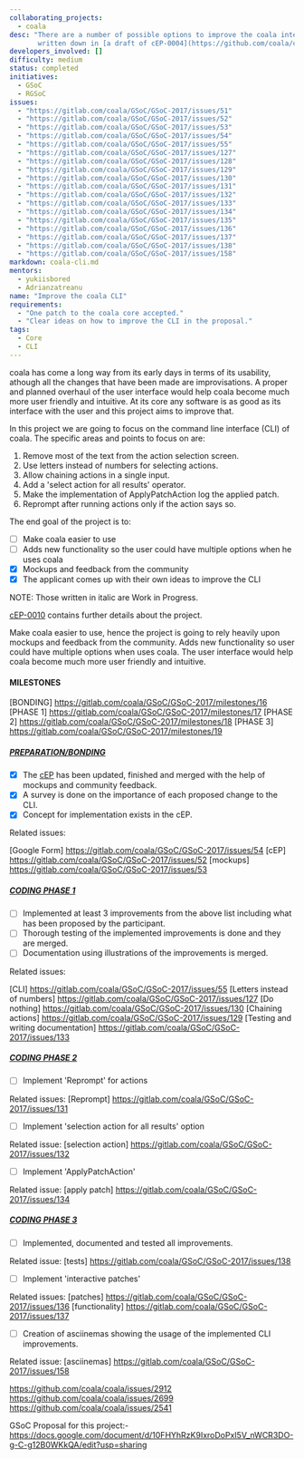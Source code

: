 ```yaml
---
collaborating_projects:
  - coala
desc: "There are a number of possible options to improve the coala interface
       written down in [a draft of cEP-0004](https://github.com/coala/cEPs/pull/29/files)."
developers_involved: []
difficulty: medium
status: completed
initiatives:
  - GSoC
  - RGSoC
issues:
  - "https://gitlab.com/coala/GSoC/GSoC-2017/issues/51"
  - "https://gitlab.com/coala/GSoC/GSoC-2017/issues/52"
  - "https://gitlab.com/coala/GSoC/GSoC-2017/issues/53"
  - "https://gitlab.com/coala/GSoC/GSoC-2017/issues/54"
  - "https://gitlab.com/coala/GSoC/GSoC-2017/issues/55"
  - "https://gitlab.com/coala/GSoC/GSoC-2017/issues/127"
  - "https://gitlab.com/coala/GSoC/GSoC-2017/issues/128"
  - "https://gitlab.com/coala/GSoC/GSoC-2017/issues/129"
  - "https://gitlab.com/coala/GSoC/GSoC-2017/issues/130"
  - "https://gitlab.com/coala/GSoC/GSoC-2017/issues/131"
  - "https://gitlab.com/coala/GSoC/GSoC-2017/issues/132"
  - "https://gitlab.com/coala/GSoC/GSoC-2017/issues/133"
  - "https://gitlab.com/coala/GSoC/GSoC-2017/issues/134"
  - "https://gitlab.com/coala/GSoC/GSoC-2017/issues/135"
  - "https://gitlab.com/coala/GSoC/GSoC-2017/issues/136"
  - "https://gitlab.com/coala/GSoC/GSoC-2017/issues/137"
  - "https://gitlab.com/coala/GSoC/GSoC-2017/issues/138"
  - "https://gitlab.com/coala/GSoC/GSoC-2017/issues/158"
markdown: coala-cli.md
mentors:
  - yukiisbored
  - Adrianzatreanu
name: "Improve the coala CLI"
requirements:
  - "One patch to the coala core accepted."
  - "Clear ideas on how to improve the CLI in the proposal."
tags:
  - Core
  - CLI
---
```


coala has come a long way from its early days in terms of its usability,
athough all the changes that have been made are improvisations. A proper and
planned overhaul of the user interface would help coala become much more user
friendly and intuitive. At its core any software is as good as its interface
with the user and this project aims to improve that.

In this project we are going to focus on the command line interface (CLI) of
coala. The specific areas and points to focus on are:

1. Remove most of the text from the action selection screen.
2. Use letters instead of numbers for selecting actions.
3. Allow chaining actions in a single input.
4. Add a 'select action for all results' operator.
5. Make the implementation of ApplyPatchAction log the applied patch.
6. Reprompt after running actions only if the action says so.

The end goal of the project is to:
- [ ] Make coala easier to use
- [ ] Adds new functionality so the user could have multiple options when he uses coala
- [X] Mockups and feedback from the community
- [X] The applicant comes up with their own ideas to improve the CLI

NOTE: Those written in italic are Work in Progress.

[cEP-0010](https://github.com/coala/cEPs/pull/79/files) contains further
details about the project.

Make coala easier to use, hence the project is going to rely heavily upon
mockups and feedback from the community. Adds new functionality so user could
have multiple options when uses coala. The user interface would help coala
become much more user friendly and intuitive.

#### MILESTONES

[BONDING] https://gitlab.com/coala/GSoC/GSoC-2017/milestones/16
[PHASE 1] https://gitlab.com/coala/GSoC/GSoC-2017/milestones/17
[PHASE 2] https://gitlab.com/coala/GSoC/GSoC-2017/milestones/18
[PHASE 3] https://gitlab.com/coala/GSoC/GSoC-2017/milestones/19

##### [PREPARATION/BONDING](https://gitlab.com/coala/GSoC/GSoC-2017/milestones/16)

- [X] The [cEP](https://github.com/coala/cEPs/pull/79/files) has been updated, finished and merged with
  the help of mockups and community feedback.
- [X] A survey is done on the importance of each proposed change to the CLI.
- [X] Concept for implementation exists in the cEP.

Related issues:

[Google Form] https://gitlab.com/coala/GSoC/GSoC-2017/issues/54
[cEP] https://gitlab.com/coala/GSoC/GSoC-2017/issues/52
[mockups] https://gitlab.com/coala/GSoC/GSoC-2017/issues/53


##### [CODING PHASE 1](https://gitlab.com/coala/GSoC/GSoC-2017/milestones/17)

- [ ] Implemented at least 3 improvements from the above list including what has
  been proposed by the participant.
- [ ] Thorough testing of the implemented improvements is done and they are merged.
- [ ] Documentation using illustrations of the improvements is merged.

Related issues:

[CLI] https://gitlab.com/coala/GSoC/GSoC-2017/issues/55
[Letters instead of numbers] https://gitlab.com/coala/GSoC/GSoC-2017/issues/127
[Do nothing] https://gitlab.com/coala/GSoC/GSoC-2017/issues/130
[Chaining actions] https://gitlab.com/coala/GSoC/GSoC-2017/issues/129
[Testing and writing documentation] https://gitlab.com/coala/GSoC/GSoC-2017/issues/133

##### [CODING PHASE 2](https://gitlab.com/coala/GSoC/GSoC-2017/milestones/18)

- [ ] Implement 'Reprompt' for actions

Related issues:
[Reprompt] https://gitlab.com/coala/GSoC/GSoC-2017/issues/131

- [ ] Implement 'selection action for all results' option

Related issue:
[selection action] https://gitlab.com/coala/GSoC/GSoC-2017/issues/132

- [ ] Implement 'ApplyPatchAction'

Related issue:
[apply patch] https://gitlab.com/coala/GSoC/GSoC-2017/issues/134

##### [CODING PHASE 3](https://gitlab.com/coala/GSoC/GSoC-2017/milestones/19)

- [ ] Implemented, documented and tested all improvements.

Related issue:
[tests] https://gitlab.com/coala/GSoC/GSoC-2017/issues/138

- [ ] Implement 'interactive patches'

Related issues:
[patches] https://gitlab.com/coala/GSoC/GSoC-2017/issues/136
[functionality] https://gitlab.com/coala/GSoC/GSoC-2017/issues/137

- [ ] Creation of asciinemas showing the usage of the implemented CLI improvements.

Related issue:
[asciinemas] https://gitlab.com/coala/GSoC/GSoC-2017/issues/158

https://github.com/coala/coala/issues/2912
https://github.com/coala/coala/issues/2699
https://github.com/coala/coala/issues/2541

GSoC Proposal for this project:- 
https://docs.google.com/document/d/10FHYhRzK9IxroDoPxI5V_nWCR3DO-g-C-g12B0WKkQA/edit?usp=sharing
